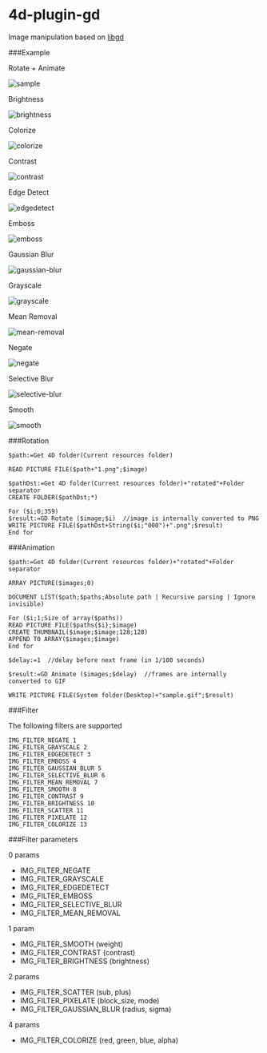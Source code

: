 # 4d-plugin-gd
Image manipulation based on [libgd](https://libgd.github.io)

###Example

Rotate + Animate

![sample](https://cloud.githubusercontent.com/assets/1725068/18774589/ca7dab4e-8195-11e6-85e1-aee11f061dc1.gif)

Brightness

![brightness](https://cloud.githubusercontent.com/assets/1725068/18776435/30ccf874-81a4-11e6-9c69-e0a633fa82f3.png)

Colorize

![colorize](https://cloud.githubusercontent.com/assets/1725068/18776439/312aa032-81a4-11e6-9ebd-5e75e7b99ecc.png)

Contrast

![contrast](https://cloud.githubusercontent.com/assets/1725068/18776440/312d6786-81a4-11e6-8ae3-25c17c311a85.png)

Edge Detect

![edgedetect](https://cloud.githubusercontent.com/assets/1725068/18776441/3132c32a-81a4-11e6-899a-8db50f5a556b.png)

Emboss

![emboss](https://cloud.githubusercontent.com/assets/1725068/18776442/3135dd08-81a4-11e6-8852-9e17adff54d9.png)

Gaussian Blur

![gaussian-blur](https://cloud.githubusercontent.com/assets/1725068/18776438/3129a402-81a4-11e6-9a4a-f7b27072a9b6.png)

Grayscale

![grayscale](https://cloud.githubusercontent.com/assets/1725068/18776436/30f69a1c-81a4-11e6-9d7f-df85c49d87b1.png)

Mean Removal

![mean-removal](https://cloud.githubusercontent.com/assets/1725068/18776437/31229f54-81a4-11e6-9fb2-427b6a55a644.png)

Negate

![negate](https://cloud.githubusercontent.com/assets/1725068/18776443/31501e8e-81a4-11e6-82a0-8dea1172e548.png)

Selective Blur

![selective-blur](https://cloud.githubusercontent.com/assets/1725068/18776444/31502d02-81a4-11e6-82e6-709de495b774.png)

Smooth

![smooth](https://cloud.githubusercontent.com/assets/1725068/18776445/3154e89c-81a4-11e6-922b-6c64aa160618.png)

###Rotation

```
$path:=Get 4D folder(Current resources folder)

READ PICTURE FILE($path+"1.png";$image)

$pathDst:=Get 4D folder(Current resources folder)+"rotated"+Folder separator
CREATE FOLDER($pathDst;*)

For ($i;0;359)
$result:=GD Rotate ($image;$i)  //image is internally converted to PNG
WRITE PICTURE FILE($pathDst+String($i;"000")+".png";$result)
End for 
```

###Animation

```
$path:=Get 4D folder(Current resources folder)+"rotated"+Folder separator

ARRAY PICTURE($images;0)

DOCUMENT LIST($path;$paths;Absolute path | Recursive parsing | Ignore invisible)

For ($i;1;Size of array($paths))
READ PICTURE FILE($paths{$i};$image)
CREATE THUMBNAIL($image;$image;128;128)
APPEND TO ARRAY($images;$image)
End for 

$delay:=1  //delay before next frame (in 1/100 seconds)

$result:=GD Animate ($images;$delay)  //frames are internally converted to GIF

WRITE PICTURE FILE(System folder(Desktop)+"sample.gif";$result)
```

###Filter

The following filters are supported

```
IMG_FILTER_NEGATE 1
IMG_FILTER_GRAYSCALE 2
IMG_FILTER_EDGEDETECT 3
IMG_FILTER_EMBOSS 4
IMG_FILTER_GAUSSIAN_BLUR 5
IMG_FILTER_SELECTIVE_BLUR 6
IMG_FILTER_MEAN_REMOVAL 7
IMG_FILTER_SMOOTH 8
IMG_FILTER_CONTRAST 9
IMG_FILTER_BRIGHTNESS 10
IMG_FILTER_SCATTER 11
IMG_FILTER_PIXELATE 12
IMG_FILTER_COLORIZE 13
```

###Filter parameters

0 params

* IMG_FILTER_NEGATE
* IMG_FILTER_GRAYSCALE
* IMG_FILTER_EDGEDETECT
* IMG_FILTER_EMBOSS
* IMG_FILTER_SELECTIVE_BLUR
* IMG_FILTER_MEAN_REMOVAL

1 param

* IMG_FILTER_SMOOTH	(weight)
* IMG_FILTER_CONTRAST (contrast)
* IMG_FILTER_BRIGHTNESS (brightness)

2 params

* IMG_FILTER_SCATTER	(sub, plus)
* IMG_FILTER_PIXELATE (block_size, mode)
* IMG_FILTER_GAUSSIAN_BLUR (radius, sigma)

4 params

* IMG_FILTER_COLORIZE (red, green, blue, alpha)

